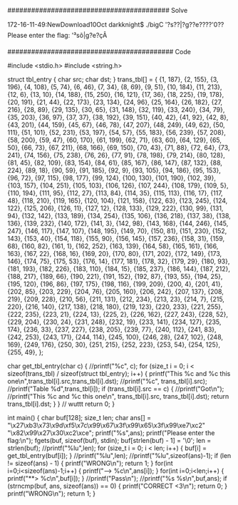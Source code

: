 ######################################### Solve

172-16-11-49:NewDownload10Oct darkknight$ ./bigC
'?s??|?g??e????'0??Please enter the flag:
'³sõ|g?e?çÂ

########################################## Code

#include <stdio.h>
#include <string.h>

struct tbl_entry {
  char src;
  char dst;
} trans_tbl[] = {
    {1, 187},   {2, 155},   {3, 196},   {4, 108},   {5, 74},    {6, 46},
    {7, 34},    {8, 69},    {9, 51},    {10, 184},  {11, 213},  {12, 6},
    {13, 10},   {14, 188},  {15, 250},  {16, 121},  {17, 36},   {18, 225},
    {19, 178},  {20, 191},  {21, 44},   {22, 173},  {23, 134},  {24, 96},
    {25, 164},  {26, 182},  {27, 216},  {28, 89},   {29, 135},  {30, 65},
    {31, 148},  {32, 119},  {33, 240},  {34, 79},   {35, 203},  {36, 97},
    {37, 37},   {38, 192},  {39, 151},  {40, 42},   {41, 92},   {42, 8},
    {43, 201},  {44, 159},  {45, 67},   {46, 78},   {47, 207},  {48, 249},
    {49, 62},   {50, 111},  {51, 101},  {52, 231},  {53, 197},  {54, 57},
    {55, 183},  {56, 239},  {57, 208},  {58, 200},  {59, 47},   {60, 170},
    {61, 199},  {62, 71},   {63, 60},   {64, 129},  {65, 50},   {66, 73},
    {67, 211},  {68, 166},  {69, 150},  {70, 43},   {71, 88},   {72, 64},
    {73, 241},  {74, 156},  {75, 238},  {76, 26},   {77, 91},   {78, 198},
    {79, 214},  {80, 128},  {81, 45},   {82, 109},  {83, 154},  {84, 61},
    {85, 167},  {86, 147},  {87, 132},  {88, 224},  {89, 18},   {90, 59},
    {91, 185},  {92, 9},    {93, 105},  {94, 186},  {95, 153},  {96, 72},
    {97, 115},  {98, 177},  {99, 124},  {100, 130}, {101, 190}, {102, 39},
    {103, 157}, {104, 251}, {105, 103}, {106, 126}, {107, 244}, {108, 179},
    {109, 5},   {110, 194}, {111, 95},  {112, 27},  {113, 84},  {114, 35},
    {115, 113}, {116, 17},  {117, 48},  {118, 210}, {119, 165}, {120, 104},
    {121, 158}, {122, 63},  {123, 245}, {124, 122}, {125, 206}, {126, 11},
    {127, 12},  {128, 133}, {129, 222}, {130, 99},  {131, 94},  {132, 142},
    {133, 189}, {134, 254}, {135, 106}, {136, 218}, {137, 38},  {138, 136},
    {139, 232}, {140, 172}, {141, 3},   {142, 98},  {143, 168}, {144, 246},
    {145, 247}, {146, 117}, {147, 107}, {148, 195}, {149, 70},  {150, 81},
    {151, 230}, {152, 143}, {153, 40},  {154, 118}, {155, 90},  {156, 145},
    {157, 236}, {158, 31},  {159, 68},  {160, 82},  {161, 1},   {162, 252},
    {163, 139}, {164, 58},  {165, 161}, {166, 163}, {167, 22},  {168, 16},
    {169, 20},  {170, 80},  {171, 202}, {172, 149}, {173, 146}, {174, 75},
    {175, 53},  {176, 14},  {177, 181}, {178, 32},  {179, 29},  {180, 93},
    {181, 193}, {182, 226}, {183, 110}, {184, 15},  {185, 237}, {186, 144},
    {187, 212}, {188, 217}, {189, 66},  {190, 221}, {191, 152}, {192, 87},
    {193, 55},  {194, 25},  {195, 120}, {196, 86},  {197, 175}, {198, 116},
    {199, 209}, {200, 4},   {201, 41},  {202, 85},  {203, 229}, {204, 76},
    {205, 160}, {206, 242}, {207, 137}, {208, 219}, {209, 228}, {210, 56},
    {211, 131}, {212, 234}, {213, 23},  {214, 7},   {215, 220}, {216, 140},
    {217, 138}, {218, 180}, {219, 123}, {220, 233}, {221, 255}, {222, 235},
    {223, 21},  {224, 13},  {225, 2},   {226, 162}, {227, 243}, {228, 52},
    {229, 204}, {230, 24},  {231, 248}, {232, 19},  {233, 141}, {234, 127},
    {235, 174}, {236, 33},  {237, 227}, {238, 205}, {239, 77},  {240, 112},
    {241, 83},  {242, 253}, {243, 171}, {244, 114}, {245, 100}, {246, 28},
    {247, 102}, {248, 169}, {249, 176}, {250, 30},  {251, 215}, {252, 223},
    {253, 54},  {254, 125}, {255, 49},
};

char get_tbl_entry(char c) {
  //printf("%c", c);
  for (size_t i = 0; i < sizeof(trans_tbl) / sizeof(struct tbl_entry); i++) {
    printf("This %c and %c this one\n",trans_tbl[i].src,trans_tbl[i].dst);
    //printf("%c", trans_tbl[i].src);
    //printf("Table %d",trans_tbl[i]);
    if (trans_tbl[i].src == c) {
      //printf("Got\n");
      //printf("This %c and %c this one\n", trans_tbl[i].src, trans_tbl[i].dst);
      return trans_tbl[i].dst;
    }
  }
  // wuttt
  return 0;
}

int main() {
  char buf[128];
  size_t len;
  char ans[] = "\x27\xb3\x73\x9d\xf5\x7c\x99\x67\x3f\x99\x65\x3f\x99\xe7\xc2"
               "\x82\x99\x27\x30\xc2\xce";
  printf("%s",ans);
  printf("Please enter the flag:\n");
  fgets(buf, sizeof(buf), stdin);
  buf[strlen(buf) - 1] = '\0';
  len = strlen(buf);
  //printf("%lu",len);
  for (size_t i = 0; i < len; i++) {
    buf[i] = get_tbl_entry(buf[i]);
  }
  //printf("%lu",len);
  //printf("%lu",sizeof(ans)-1);
  if (len != sizeof(ans) - 1) {
    printf("WRONG\n");
    return 1;
  }
  for(int i=0;i<sizeof(ans)-1;i++) {
     printf("--> %c\n",ans[i]);
  }
  for(int i=0;i<len;i++) {
     printf("**> %c\n",buf[i]);
  }
  //printf("Pass\n");
  //printf("%s %s\n",buf,ans);
  if (strncmp(buf, ans, sizeof(ans)) == 0) {
    printf("CORRECT <3\n");
    return 0;
  }
  printf("WRONG\n");
  return 1;
}
